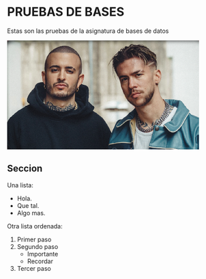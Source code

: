 # PRUEBAS DE BASES
Estas son las pruebas de la asignatura de bases de datos

![La mejor imagen del rap](natos_y_waor_47539_0.png)

## Seccion
Una lista:
- Hola.
- Que tal.
- Algo mas.


Otra lista ordenada:
1. Primer paso
2. Segundo paso
    - Importante
    - Recordar
3. Tercer paso

